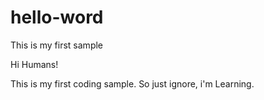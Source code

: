 # hello-word
This is my first sample

Hi Humans!

This is my first coding sample.
So just ignore, i'm Learning.
